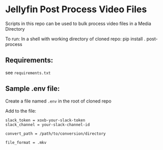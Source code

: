 # Jellyfin Post Process Video Files
 
Scripts in this repo can be used to bulk process video files in a Media Directory

To run:
In a shell with working directory of cloned repo:
pip install .
post-process

## Requirements:
see `requirements.txt`

## Sample .env file:

Create a file named `.env` in the root of cloned repo

Add to the file:
````
slack_token = xoxb-your-slack-token
slack_channel = your-slack-channel-id

convert_path = /path/to/conversion/directory

file_format = .mkv
````


